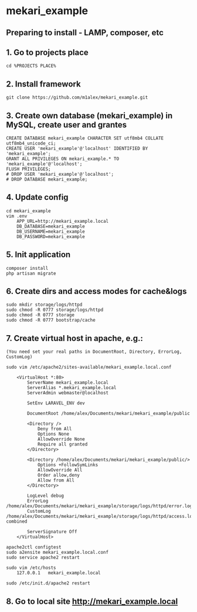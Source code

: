 # mekari_example

## Preparing to install - LAMP, composer, etc

## 1. Go to projects place
    cd %PROJECTS PLACE%
    
## 2. Install framework
    git clone https://github.com/m1alex/mekari_example.git
    
## 3. Create own database (mekari_example) in MySQL, create user and grantes
    CREATE DATABASE mekari_example CHARACTER SET utf8mb4 COLLATE utf8mb4_unicode_ci;
    CREATE USER 'mekari_example'@'localhost' IDENTIFIED BY 'mekari_example';
    GRANT ALL PRIVILEGES ON mekari_example.* TO 'mekari_example'@'localhost';
    FLUSH PRIVILEGES;
    # DROP USER 'mekari_example'@'localhost';
    # DROP DATABASE mekari_example;

## 4. Update config
    cd mekari_example
    vim .env
        APP_URL=http://mekari_example.local
        DB_DATABASE=mekari_example
        DB_USERNAME=mekari_example
        DB_PASSWORD=mekari_example
    
## 5. Init application
    composer install
    php artisan migrate

## 6. Create dirs and access modes for cache&logs
    sudo mkdir storage/logs/httpd
    sudo chmod -R 0777 storage/logs/httpd
    sudo chmod -R 0777 storage 
    sudo chmod -R 0777 bootstrap/cache
    
## 7. Create virtual host in apache, e.g.:
    (You need set your real paths in DocumentRoot, Directory, ErrorLog, CustomLog)

    sudo vim /etc/apache2/sites-available/mekari_example.local.conf

        <VirtualHost *:80>
            ServerName mekari_example.local
            ServerAlias *.mekari_example.local
            ServerAdmin webmaster@localhost

            SetEnv LARAVEL_ENV dev

            DocumentRoot /home/alex/Documents/mekari/mekari_example/public

            <Directory />
                Deny from All
                Options None
                AllowOverride None
                Require all granted
            </Directory>

            <Directory /home/alex/Documents/mekari/mekari_example/public/>
                Options +FollowSymLinks
                AllowOverride All
                Order allow,deny
                Allow from All
            </Directory>

            LogLevel debug
            ErrorLog /home/alex/Documents/mekari/mekari_example/storage/logs/httpd/error.log
            CustomLog /home/alex/Documents/mekari/mekari_example/storage/logs/httpd/access.log combined

            ServerSignature Off
        </VirtualHost>

    apache2ctl configtest
    sudo a2ensite mekari_example.local.conf
    sudo service apache2 restart

    sudo vim /etc/hosts
        127.0.0.1   mekari_example.local

    sudo /etc/init.d/apache2 restart

## 8. Go to local site http://mekari_example.local
